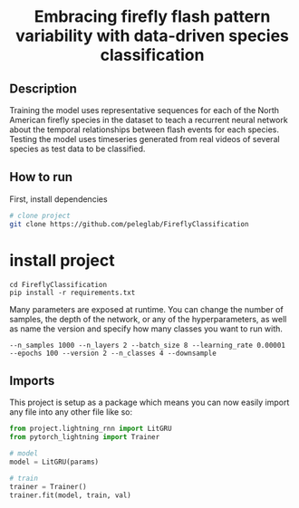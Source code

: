 

<div align="center">    
 
# Embracing firefly flash pattern variability with data-driven species classification     
</div>
 
## Description   
Training the model uses representative sequences for each of the North American firefly species in the dataset to teach a recurrent neural network about the temporal relationships between flash events for each species. Testing the model uses timeseries generated from real videos of several species as test data to be classified. 

## How to run   
First, install dependencies   
```bash
# clone project   
git clone https://github.com/peleglab/FireflyClassification
```
# install project   
```
cd FireflyClassification   
pip install -r requirements.txt
 ```   

Many parameters are exposed at runtime. You can change the number of samples, the depth of the network, or any of the hyperparameters, as well as name the version and specify how many classes you want to run with.
```
--n_samples 1000 --n_layers 2 --batch_size 8 --learning_rate 0.00001  --epochs 100 --version 2 --n_classes 4 --downsample
```

## Imports
This project is setup as a package which means you can now easily import any file into any other file like so:
```python
from project.lightning_rnn import LitGRU
from pytorch_lightning import Trainer

# model
model = LitGRU(params)

# train
trainer = Trainer()
trainer.fit(model, train, val)

```
